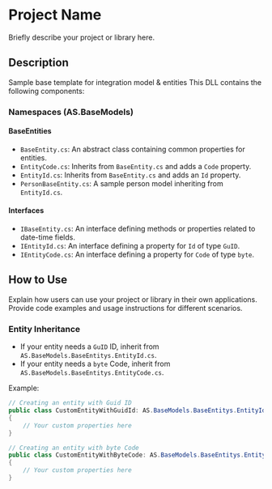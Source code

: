 # Project Name

Briefly describe your project or library here.

## Description

Sample base template for integration model & entities
This DLL contains the following components:

### Namespaces (AS.BaseModels)

#### BaseEntities

- `BaseEntity.cs`: An abstract class containing common properties for entities.
- `EntityCode.cs`: Inherits from `BaseEntity.cs` and adds a `Code` property.
- `EntityId.cs`: Inherits from `BaseEntity.cs` and adds an `Id` property.
- `PersonBaseEntity.cs`: A sample person model inheriting from `EntityId.cs`.

#### Interfaces

- `IBaseEntity.cs`: An interface defining methods or properties related to date-time fields.
- `IEntityId.cs`: An interface defining a property for `Id` of type `GuID`.
- `IEntityCode.cs`: An interface defining a property for `Code` of type `byte`.

## How to Use

Explain how users can use your project or library in their own applications. Provide code examples and usage instructions for different scenarios.

### Entity Inheritance

- If your entity needs a `GuID` ID, inherit from `AS.BaseModels.BaseEntitys.EntityId.cs`.
- If your entity needs a `byte` Code, inherit from `AS.BaseModels.BaseEntitys.EntityCode.cs`.

Example:

```csharp
// Creating an entity with Guid ID
public class CustomEntityWithGuidId: AS.BaseModels.BaseEntitys.EntityId
{
    // Your custom properties here
}

// Creating an entity with byte Code
public class CustomEntityWithByteCode: AS.BaseModels.BaseEntitys.EntityCode
{
    // Your custom properties here
}
